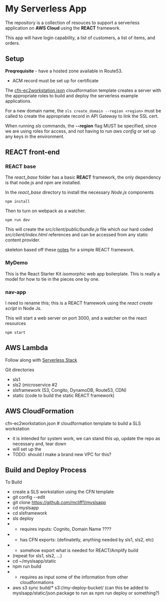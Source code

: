 # My Serverless App


The repository is a collection of resouces to support a serverless application on **AWS Cloud** using the **REACT** framework.

This app will have login capability, a list of customers, a list of items, and orders.

## Setup
**Preqrequisite** - have a hosted zone available in Route53.
 - ACM record must be set up for certificate

The [cfn-ec2workstation.json](cfn-ec2workstation.json) cloudformation template creates a server with the appropriate roles to build and deploy the serverless example applications.

For a new domain name, the `sls create_domain --region <region>` must be called to create the appropriate record in API Gateway to link the SSL cert.

When running *sls* commands, the **--region** flag MUST be specified, since we are using roles for access, and not having to run *aws config* or set up any keys in the environment.


## REACT front-end

### REACT base
The *react_base* folder has a basic **REACT** framework, the only dependency is that node.js and npm are installed.

In the *react_base* directory to install the necessary *Node.js* components

`npm install`

Then to turn on webpack as a watcher.

`npm run dev`

This will create the *src/client/public/bundle.js* file which our hard coded *src/client/index.html* references and can be accessed from any static content provider.

skeleton based off these [notes](http://blog.tamizhvendan.in/blog/2015/11/23/a-beginner-guide-to-setup-react-dot-js-environment-using-babel-6-and-webpack/) for a simple REACT framework.

### MyDemo

This is the React Starter Kit *isomorphic* web app boilerplate.  This is really a model for how to tie in the pieces one by one.


### nav-app

I need to rename this;  this is a REACT framework using the *react create script* in Node Js.

This will start a web server on port 3000, and a watcher on the react resources

`npm start`







## AWS Lambda

Follow along with [Serverless Stack](https://serverless-stack.com/)

Git directories
- sls1
- sls2 (microservice #2
- slsframework  (S3, Congito, DynamoDB, Route53, CDN)
- static  (code to build the static REACT framework)


## AWS CloudFormation

cfn-ec2workstation.json    #  cloudformation template to build a SLS workstation
  - it is intended for system work, we can stand this up,  update the repo as necessary and, tear down
  - will set up the
  - TODO:  should I make a brand new VPC for this?


## Build and Deploy Process

To Build
- create a SLS workstation using the CFN template
- git config --edit
- git clone https://github.com/mcliff1/myslsapp
- cd myslsapp
- cd slsframework
- sls deploy
- - requires inputs: Cognito, Domain Name ????
- - has CFN exports:  (definatetly, anything needed by sls1, sls2, etc)
- - somehow export what is needed for REACT/Amplify build
- (repeat for sls1, sls2, ...)
- cd ~/myslsapp/static
- npm run build
- - requires as input some of the information from other cloudformations
- aws s3 sync build/* s3://my-deploy-bucket/   (can this be added to myslsapp/static/json.package to run as npm run deploy or something?)
